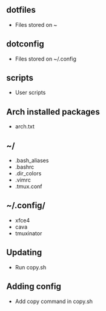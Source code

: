## dotfiles
- Files stored on ~

## dotconfig
- Files stored on ~/.config

## scripts
- User scripts

## Arch installed packages 
- arch.txt  

## ~/
- .bash_aliases 
- .bashrc 
- .dir_colors 
- .vimrc
- .tmux.conf

## ~/.config/
- xfce4
- cava
- tmuxinator

## Updating
- Run copy.sh

## Adding config
- Add copy command in copy.sh
